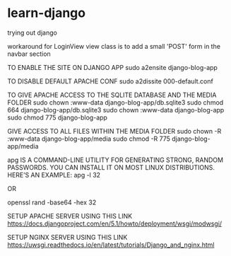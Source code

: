 # learn-django
trying out django

workaround for LoginView view class is to add a small 'POST' form in the navbar section

TO ENABLE THE SITE ON DJANGO APP
sudo a2ensite django-blog-app

TO DISABLE DEFAULT APACHE CONF
sudo a2dissite 000-default.conf

TO GIVE APACHE ACCESS TO THE SQLITE DATABASE AND THE MEDIA FOLDER
sudo chown :www-data django-blog-app/db.sqlite3
sudo chmod 664 django-blog-app/db.sqlite3
sudo chown :www-data django-blog-app
sudo chmod 775 django-blog-app

GIVE ACCESS TO ALL FILES WITHIN THE MEDIA FOLDER
sudo chown -R :www-data django-blog-app/media
sudo chmod -R 775 django-blog-app/media

apg IS A COMMAND-LINE UTILITY FOR GENERATING STRONG, RANDOM PASSWORDS. YOU CAN INSTALL IT ON MOST LINUX DISTRIBUTIONS. HERE’S AN EXAMPLE:
apg -l 32

OR

openssl rand -base64 -hex 32

SETUP APACHE SERVER USING THIS LINK
https://docs.djangoproject.com/en/5.1/howto/deployment/wsgi/modwsgi/

SETUP NGINX SERVER USING THIS LINK
https://uwsgi.readthedocs.io/en/latest/tutorials/Django_and_nginx.html